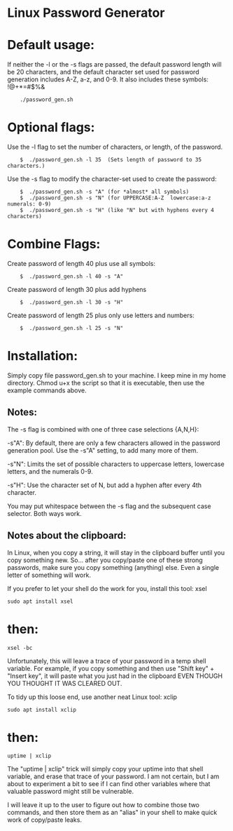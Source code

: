 # Linux Password Generator


# Default usage:
  If neither the -l or the -s flags are passed, the default password length will be 20 characters, and the default character set used for password generation includes  A-Z, a-z, and 0-9.  It also includes these symbols:  !@+*=#$%&

```
    ./password_gen.sh
```
# Optional flags:
  Use the -l flag to set the number of characters, or length, of the password.
```
    $  ./password_gen.sh -l 35  (Sets length of password to 35 characters.)
```
  Use the -s flag to modify the character-set used to create the password:
```
    $  ./password_gen.sh -s "A" (for *almost* all symbols)
    $  ./password_gen.sh -s "N" (for UPPERCASE:A-Z  lowercase:a-z   numerals: 0-9)
    $  ./password_gen.sh -s "H" (like "N" but with hyphens every 4 characters)
```
# Combine Flags:
  Create password of length 40 plus use all symbols:
```
    $  ./password_gen.sh -l 40 -s "A"
```
  Create password of length 30 plus add hyphens
```
    $  ./password_gen.sh -l 30 -s "H"
```
  Create password of length 25 plus only use letters and numbers:
```
    $  ./password_gen.sh -l 25 -s "N"
```

# Installation:
  Simply copy file password_gen.sh to your machine.  I keep mine in my home directory. Chmod u+x the script so that it is executable, then use the example commands above.


## Notes:
 The -s flag is combined with one of three case selections {A,N,H}:

  -s"A":  By default, there are only a few characters allowed in the password generation pool.  Use the -s"A" setting, to add many more of them.

  -s"N": Limits the set of possible characters to uppercase letters, lowercase letters, and the numerals 0-9.

  -s"H":  Use the character set of N, but add a hyphen after every 4th character.

You may put whitespace between the -s flag and the subsequent case selector. Both ways work.

## Notes about the clipboard:
In Linux, when you copy a string, it will stay in the clipboard buffer until you copy something new. So... after you copy/paste one of these strong passwords, make sure you copy something (anything) else.  Even a single letter of something will work.

If you prefer to let your shell do the work for you, install this tool:  xsel
```
sudo apt install xsel
```
# then:
```
xsel -bc
```
Unfortunately, this will leave a trace of your password in a temp shell variable.  For example, if you copy something and then use "Shift key" + "Insert key", it will paste what you just had in the clipboard EVEN THOUGH YOU THOUGHT IT WAS CLEARED OUT.

To tidy up this loose end, use another neat Linux tool: xclip
```
sudo apt install xclip
```
# then:
```
uptime | xclip
```

The "uptime | xclip" trick will simply copy your uptime into that shell variable, and erase that trace of your password.  I am not certain, but I am about to experiment a bit to see if I can find other variables where that valuable password might still be vulnerable.

I will leave it up to the user to figure out how to combine those two commands, and then store them as an "alias" in your shell to make quick work of copy/paste leaks.
